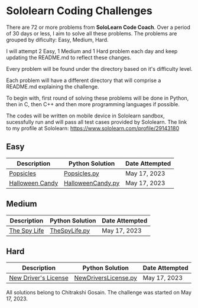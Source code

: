 # Sololearn Coding Challenges

There are 72 or more problems from **SoloLearn Code Coach**. Over a period of 30 days or less, I aim to solve all these problems.
The problems are grouped by dificulty: Easy, Medium, Hard.

I will attempt 2 Easy, 1 Medium and 1 Hard problem each day and keep updating the README.md to reflect these changes.

Every problem will be found under the directory based on it's difficulty level.

Each problem will have a different directory that will comprise a README.md explaining the challenge.

To begin with, first round of solving these problems will be done in Python, then in C, then C++ and then more programming languages if possible.

The codes will be written on mobile device in Sololearn sandbox, sucessfully run and will pass all test cases provided by Sololearn. The link to my profile at Sololearn: https://www.sololearn.com/profile/29143180

## Easy

| Description                                        | Python Solution                                            | Date Attempted |
| -------------------------------------------------- | ---------------------------------------------------------- | --- |
| [Popsicles](./Easy/Popsicles/README.md)            | [Popsicles.py](./Easy/Popsicles/popsicles.py)                | May 17, 2023 |
| [Halloween Candy](./Easy/HalloweenCandy/README.md) | [HalloweenCandy.py](./Easy/HalloweenCandy/halloween_candy.py) | May 17, 2023 |

## Medium

| Description                                 | Python Solution                                  | Date Attempted |
| ------------------------------------------- | ------------------------------------------------ | -- |
| [The Spy Life](./Medium/TheSpyLife/README.md) | [TheSpyLife.py](./Medium/TheSpyLife/the_spy_life.py) | May 17, 2023 |

## Hard

| Description                                              | Python Solution                                                     | Date Attempted |
| -------------------------------------------------------- | ------------------------------------------------------------------- | -- |
| [New Driver's License](./Hard/NewDriversLicense/README.md) | [NewDriversLicense.py](./Hard/NewDriversLicense/new_drivers_license.py) | May 17, 2023 |

All solutions belong to Chitrakshi Gosain. The challenge was started on May 17, 2023.
